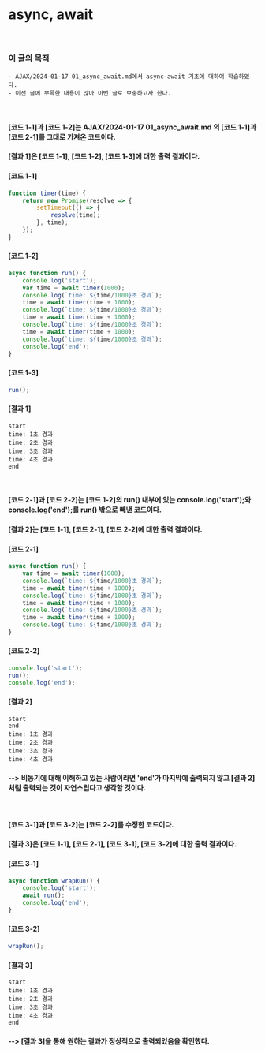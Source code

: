 # async, await
<br/>

### 이 글의 목적
    - AJAX/2024-01-17 01_async_await.md에서 async-await 기초에 대하여 학습하였다.
    - 이전 글에 부족한 내용이 많아 이번 글로 보충하고자 한다.
<br/>

#### [코드 1-1]과 [코드 1-2]는 AJAX/2024-01-17 01_async_await.md 의 [코드 1-1]과 [코드 2-1]를 그대로 가져온 코드이다.
#### [결과 1]은 [코드 1-1], [코드 1-2], [코드 1-3]에 대한 출력 결과이다.
#### [코드 1-1]
```javascript
function timer(time) {
    return new Promise(resolve => {
        setTimeout(() => {
            resolve(time);
        }, time);
    });
}
```
#### [코드 1-2]
```javascript
async function run() {
    console.log('start');
    var time = await timer(1000);
    console.log(`time: ${time/1000}초 경과`);
    time = await timer(time + 1000);
    console.log(`time: ${time/1000}초 경과`);
    time = await timer(time + 1000);
    console.log(`time: ${time/1000}초 경과`);
    time = await timer(time + 1000);
    console.log(`time: ${time/1000}초 경과`);
    console.log('end');
}
```
#### [코드 1-3]
```javascript
run();
```
#### [결과 1]
```plaintext
start
time: 1초 경과
time: 2초 경과
time: 3초 경과
time: 4초 경과
end
```
<br/>

#### [코드 2-1]과 [코드 2-2]는 [코드 1-2]의 run() 내부에 있는 console.log('start');와 console.log('end');를 run() 밖으로 빼낸 코드이다.
#### [결과 2]는 [코드 1-1], [코드 2-1], [코드 2-2]에 대한 출력 결과이다.
#### [코드 2-1]
```javascript
async function run() {
    var time = await timer(1000);
    console.log(`time: ${time/1000}초 경과`);
    time = await timer(time + 1000);
    console.log(`time: ${time/1000}초 경과`);
    time = await timer(time + 1000);
    console.log(`time: ${time/1000}초 경과`);
    time = await timer(time + 1000);
    console.log(`time: ${time/1000}초 경과`);
}
```
#### [코드 2-2]
```javascript
console.log('start');
run();
console.log('end');
```
#### [결과 2]
```plaintext
start
end
time: 1초 경과
time: 2초 경과
time: 3초 경과
time: 4초 경과
```
#### --> 비동기에 대해 이해하고 있는 사람이라면 'end'가 마지막에 출력되지 않고 [결과 2]처럼 출력되는 것이 자연스럽다고 생각할 것이다.
<br/>

####  [코드 3-1]과 [코드 3-2]는 [코드 2-2]를 수정한 코드이다.
#### [결과 3]은 [코드 1-1], [코드 2-1], [코드 3-1], [코드 3-2]에 대한 출력 결과이다.
#### [코드 3-1]
```javascript
async function wrapRun() {
    console.log('start');
    await run();
    console.log('end');
}
```
#### [코드 3-2]
```javascript
wrapRun();
```
#### [결과 3]
```plaintext
start
time: 1초 경과
time: 2초 경과
time: 3초 경과
time: 4초 경과
end
```
#### --> [결과 3]을 통해 원하는 결과가 정상적으로 출력되었음을 확인했다.

